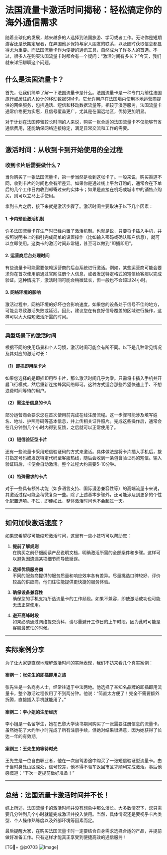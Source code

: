# 法国流量卡激活时间揭秘：轻松搞定你的海外通信需求

随着全球化的发展，越来越多的人选择到法国旅游、学习或者工作。无论你是短期游客还是长期定居者，在异国他乡保持与家人朋友的联系，以及随时获取信息都显得尤为重要。而法国流量卡作为便捷的通讯工具，自然成为了许多人的首选。不过，很多人在购买法国流量卡时都会有一个疑问：“激活时间有多长？”今天，我们就来详细聊聊这个问题。

## 什么是法国流量卡？

首先，让我们简单了解一下法国流量卡是什么。法国流量卡是一种专门为前往法国旅行或居住的人设计的移动数据SIM卡。它允许用户在法国境内使用本地运营商提供的网络服务，包括通话、短信和移动数据流量等。相较于漫游服务，法国流量卡通常价格更为实惠，且信号覆盖更广，尤其是在偏远地区，优势更加明显。

对于计划在法国停留较长时间的人来说，购买一张合适的法国流量卡不仅能够节省通信费用，还能确保网络连接稳定，满足日常交流和工作的需要。

---

## 激活时间：从收到卡到开始使用的全过程

### 收到卡片后需要做什么？

当你购买了一张法国流量卡，第一步当然是收到这张卡了。一般来说，购买渠道不同，收到卡片的时间也会有所差异。如果你是通过线上平台订购的，通常会在下单后的几个工作日内收到邮寄过来的实体卡；如果是直接在机场或城市中的销售点购买，则可以立马上手使用。

拿到卡片之后，接下来就是激活步骤了。激活时间主要取决于以下几个因素：

#### 1. **卡内预设激活机制**
许多法国流量卡在生产时已经内置了激活机制。也就是说，只要将卡插入手机，并按照说明书上的指引完成简单的设置操作（比如输入密码或确认账户信息），就可以立即使用。这类卡的激活时间非常短，甚至可以做到“即插即用”。

#### 2. **运营商后台处理时间**
有些流量卡可能需要依赖运营商的后台系统进行激活。例如，某些运营商可能会要求你在首次使用前通过官网注册个人信息，或者发送特定格式的短信给客服以完成验证。这种情况下，激活时间可能会稍微延长，但一般也不会超过24小时。

#### 3. **网络环境的影响**
激活过程中，网络环境的好坏也会影响速度。如果您的设备处于信号不佳的地方，可能会导致激活失败或延迟。因此，建议您在有良好信号覆盖的区域进行操作，这样可以大大缩短激活所需的时间。

---

### 典型场景下的激活时间

根据不同的使用场景和个人习惯，激活时间可能会有所不同。以下是几种常见情况及其对应的激活时长：

#### （1）**即插即用型卡片**
如果您选择的是即插即用型卡片，那么激活时间几乎为零。只需将卡插入手机并开启飞行模式，然后重新连接蜂窝网络即可。这种方式适合那些希望快速上手、不想浪费时间等待的用户。

#### （2）**需注册信息的卡片**
部分运营商会要求您在首次使用前完成在线注册流程。这一步骤可能涉及填写姓名、地址、护照号码等基本信息，并上传相关证件照片。完成这些操作后，通常会在几分钟到几个小时内得到反馈，之后就可以正常使用了。

#### （3）**短信验证型卡片**
还有一些流量卡采用短信验证码的方式来激活。具体做法是将卡片插入手机后，拨打指定号码或发送特定代码至客服热线，随后会收到一条包含验证码的短信。输入验证码后，卡便会自动激活。整个过程大约需要5-10分钟。

#### （4）**特殊需求的卡片**
对于一些具有额外功能（如多语言支持、国际漫游兼容性等）的高端流量卡来说，其激活过程可能会稍微复杂一些。除了上述基本步骤外，还可能涉及到更多的个性化配置选项。不过，即便如此，整体激活时间也不会超过一天。

---

## 如何加快激活速度？

如果您希望尽可能缩短激活时间，这里有一些小技巧可以帮助您：

1. **提前了解规则**  
   在购买之前仔细阅读产品说明文档，明确激活所需的全部条件和步骤。这样可以避免因遗漏某项细节而导致延误。

2. **选择优质服务商**  
   不同的服务商提供的服务质量和响应效率各有差异。尽量挑选口碑较好、评价较高的供应商，他们往往能提供更快捷的服务体验。

3. **确保设备兼容性**  
   确保您的手机支持所选流量卡的工作频段。如果不兼容，即使激活成功也可能无法正常使用。

4. **避开高峰时段**  
   如果必须通过网络提交资料，请尽量避开工作日的上午时段，因为此时可能是客服最繁忙的时候。

---

## 实际案例分享

为了让大家更直观地理解激活时间的实际表现，我们不妨来看几个真实案例：

#### 案例一：张先生的即插即用之旅
张先生是一名商务人士，经常往返于中法两地。他选择了某知名品牌的即插即用流量卡，整个激活过程仅用了不到两分钟。他说：“简直太方便了！完全不需要额外折腾，直接插入手机就能用了。”

#### 案例二：李小姐的注册经历
李小姐是一名留学生，她在巴黎大学读书期间购买了一张需要注册信息的流量卡。虽然她花了大约半小时完成了所有注册手续，但她对结果很满意，因为她获得了长达一年的有效期。

#### 案例三：王先生的等待时光
王先生是一位自由职业者，他在一次自驾游途中购买了一张短信验证型流量卡。由于当时身处山区深处，信号较差，他不得不驱车返回市区才顺利完成激活。事后他感慨道：“下次一定提前做好准备！”

---

## 总结：法国流量卡激活时间并不长！

综上所述，法国流量卡的激活时间并没有想象中那么漫长。大多数情况下，您只需要几分钟到几个小时就能完成激活并投入使用。当然，具体情况还是要视乎卡片类型、个人操作熟练度以及外部环境等因素而定。

最后提醒大家，在购买法国流量卡时一定要结合自身需求选择合适的产品，并提前做好准备工作。只有这样才能真正享受到便捷高效的通信服务！

[TG💪+ @jx0703 ![Image](https://github.com/user-attachments/assets/dbca1d08-cadb-493c-b0ec-ad6f7a83f270)]